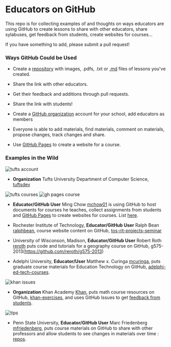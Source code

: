 # Educators on GitHub

This repo is for collecting examples of and thoughts on ways educators are using GitHub to create lessons to share with other educators, share sylabuses, get feedback from students, create websites for courses... 

If you have something to add, please submit a pull request! 

### Ways GitHub Could be Used

- Create a [repository](https://help.github.com/articles/creating-a-new-repository) with images, .pdfs, .txt or [.md](https://help.github.com/articles/github-flavored-markdown) files of lessons you've created.
 - Share the link with other educators.
 - Get their feedback and additions through pull requests.
 - Share the link with students!

- Create a [GitHub organization](https://help.github.com/articles/creating-a-new-organization-account--2) account for your school, add educators as members
 - Everyone is able to add materials, find materials, comment on materials, propose changes, track changes and share.

- Use [GitHub Pages](http://pages.github.com) to create a website for a course.

### Examples in the Wild

![tufts account](https://raw.github.com/jlord/edu-on-github/master/images/tufts-acct.png)
- **Organization** Tufts University Department of Computer Science, [tuftsdev](https://github.com/tuftsdev)

![tufts courses](https://raw.github.com/jlord/edu-on-github/master/images/tufts-courses.png)
![gh pages course](https://raw.github.com/jlord/edu-on-github/master/images/ghpages-tufts.png)
- **Educator/GitHub User** Ming Chow [mchow01](https://github.com/mchow01) is using GitHub to host documents for courses he teaches, collect assignments from students and [GitHub Pages](http://www.pages.github.com) to create websites for courses. List [here](http://mchow01.github.io/courses.html).

- Rochester Institute of Technology, **Educator/GitHub User** Ralph Bean [ralphbean](https://github.com/ralphbean), course website content on GitHub, [tos-rit-projects-seminar](https://github.com/ralphbean/tos-rit-projects-seminar)

- University of Wisconson, Madison, **Educator/GitHub User** Robert Roth [reroth](https://github.com/reroth) puts code and tutorials for a geography course on GitHub, g575-2013(https://github.com/reroth/g575-2013)

- Adelphi University, **Educator/User** Matthew x. Curinga [mcuringa](https://github.com/mcuringa), puts graduate course materials for Education Technology on GitHub, [adelphi-ed-tech-courses](https://github.com/mcuringa/adelphi-ed-tech-courses).

![khan issues](https://raw.github.com/jlord/edu-on-github/master/images/khan-issues.png)
- **Organization** Khan Academy [Khan](https://github.com/Khan), puts math course resources on GitHub, [khan-exercises](https://github.com/khan/khan-exercises), and uses GitHub Issues to get [feedback from students](https://github.com/khan/khan-exercises/issues). 

![tips](https://raw.github.com/jlord/edu-on-github/master/images/mfriedenberg-tips.png)
- Penn State University, **Educator/GitHub User** Marc Friedenberg [mfriedenberg](https://github.com/mfriedenberg), puts course materials on GitHub to share with other professors and allow students to see changes in materials over time : [repos](https://github.com/mfriedenberg?tab=repositories). 